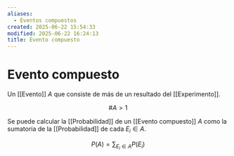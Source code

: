 ```yaml
---
aliases:
  - Eventos compuestos
created: 2025-06-22 15:54:33
modified: 2025-06-22 16:24:13
title: Evento compuesto
---
```


# Evento compuesto

Un [[Evento]] $A$ que consiste de más de un resultado del [[Experimento]].

$$
\# A > 1
$$

Se puede calcular la [[Probabilidad]] de un [[Evento compuesto]] $A$ como la sumatoria de la [[Probabilidad]] de cada $E_i \in A$.

$$
P \left( A \right) = \sum_{E_i \in A} P \left( E_i \right)
$$
